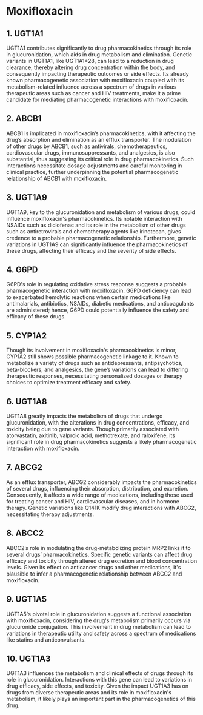 # Moxifloxacin

## 1. UGT1A1
UGT1A1 contributes significantly to drug pharmacokinetics through its role in glucuronidation, which aids in drug metabolism and elimination. Genetic variants in UGT1A1, like UGT1A1*28, can lead to a reduction in drug clearance, thereby altering drug concentration within the body, and consequently impacting therapeutic outcomes or side effects. Its already known pharmacogenetic association with moxifloxacin coupled with its metabolism-related influence across a spectrum of drugs in various therapeutic areas such as cancer and HIV treatments, make it a prime candidate for mediating pharmacogenetic interactions with moxifloxacin.

## 2. ABCB1
ABCB1 is implicated in moxifloxacin’s pharmacokinetics, with it affecting the drug’s absorption and elimination as an efflux transporter. The modulation of other drugs by ABCB1, such as antivirals, chemotherapeutics, cardiovascular drugs, immunosuppressants, and analgesics, is also substantial, thus suggesting its critical role in drug pharmacokinetics. Such interactions necessitate dosage adjustments and careful monitoring in clinical practice, further underpinning the potential pharmacogenetic relationship of ABCB1 with moxifloxacin.

## 3. UGT1A9
UGT1A9, key to the glucuronidation and metabolism of various drugs, could influence moxifloxacin's pharmacokinetics. Its notable interaction with NSAIDs such as diclofenac and its role in the metabolism of other drugs such as antiretrovirals and chemotherapy agents like irinotecan, gives credence to a probable pharmacogenetic relationship. Furthermore, genetic variations in UGT1A9 can significantly influence the pharmacokinetics of these drugs, affecting their efficacy and the severity of side effects.

## 4. G6PD
G6PD's role in regulating oxidative stress response suggests a probable pharmacogenetic interaction with moxifloxacin. G6PD deficiency can lead to exacerbated hemolytic reactions when certain medications  like antimalarials, antibiotics, NSAIDs, diabetic medications, and anticoagulants are administered; hence, G6PD could potentially influence the safety and efficacy of these drugs.

## 5. CYP1A2
Though its involvement in moxifloxacin's pharmacokinetics is minor, CYP1A2 still shows possible pharmacogenetic linkage to it. Known to metabolize a variety of drugs such as antidepressants, antipsychotics, beta-blockers, and analgesics, the gene’s variations can lead to differing therapeutic responses, necessitating personalized dosages or therapy choices to optimize treatment efficacy and safety.

## 6. UGT1A8
UGT1A8 greatly impacts the metabolism of drugs that undergo glucuronidation, with the alterations in drug concentrations, efficacy, and toxicity being due to gene variants. Though primarily associated with atorvastatin, axitinib, valproic acid, methotrexate, and raloxifene, its significant role in drug pharmacokinetics suggests a likely pharmacogenetic interaction with moxifloxacin.

## 7. ABCG2
As an efflux transporter, ABCG2 considerably impacts the pharmacokinetics of several drugs, influencing their absorption, distribution, and excretion. Consequently, it affects a wide range of medications, including those used for treating cancer and HIV, cardiovascular diseases, and in hormone therapy. Genetic variations like Q141K modify drug interactions with ABCG2, necessitating therapy adjustments.

## 8. ABCC2
ABCC2’s role in modulating the drug-metabolizing protein MRP2 links it to several drugs’ pharmacokinetics. Specific genetic variants can affect drug efficacy and toxicity through altered drug excretion and blood concentration levels. Given its effect on anticancer drugs and other medications, it's plausible to infer a pharmacogenetic relationship between ABCC2 and moxifloxacin.

## 9. UGT1A5
UGT1A5's pivotal role in glucuronidation suggests a functional association with moxifloxacin, considering the drug's metabolism primarily occurs via glucuronide conjugation. This involvement in drug metabolism can lead to variations in therapeutic utility and safety across a spectrum of medications like statins and anticonvulsants.

## 10. UGT1A3
UGT1A3 influences the metabolism and clinical effects of drugs through its role in glucuronidation. Interactions with this gene can lead to variations in drug efficacy, side effects, and toxicity. Given the impact UGT1A3 has on drugs from diverse therapeutic areas and its role in moxifloxacin's metabolism, it likely plays an important part in the pharmacogenetics of this drug.

